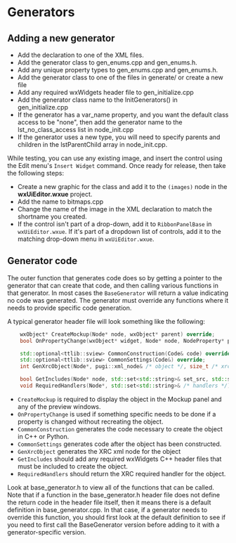# Generators

## Adding a new generator

- Add the declaration to one of the XML files.
- Add the generator class to gen_enums.cpp and gen_enums.h.
- Add any unique property types to gen_enums.cpp and gen_enums.h.
- Add the generator class to one of the files in generate/ or create a new file
- Add any required wxWidgets header file to gen_initialize.cpp
- Add the generator class name to the InitGenerators() in gen_initialize.cpp
- If the generator has a var_name property, and you want the default class access to be "none", then add the generator name to the lst_no_class_access list in node_init.cpp
- If the generator uses a new type, you will need to specify parents and children in the lstParentChild array in node_init.cpp.

While testing, you can use any existing image, and insert the control using the Edit menu's `Insert Widget` command. Once ready for release, then take the following steps:

- Create a new graphic for the class and add it to the `(images)` node in the **wxUiEditor.wxue** project.
- Add the name to bitmaps.cpp
- Change the name of the image in the XML declaration to match the shortname you created.
- If the control isn't part of a drop-down, add it to `RibbonPanelBase` in `wxUiEditor.wxue`. If it's part of a dropdown list of controls, add it to the matching drop-down menu in `wxUiEditor.wxue`.

## Generator code

The outer function that generates code does so by getting a pointer to the generator that can create that code, and then calling various functions in that generator. In most cases the `BaseGenerator` will return a value indicating no code was generated. The generator must override any functions where it needs to provide specific code generation.

A typical generator header file will look something like the following:

```c++
    wxObject* CreateMockup(Node* node, wxObject* parent) override;
    bool OnPropertyChange(wxObject* widget, Node* node, NodeProperty* prop) override;

    std::optional<ttlib::sview> CommonConstruction(Code& code) override;
    std::optional<ttlib::sview> CommonSettings(Code&) override;
    int GenXrcObject(Node*, pugi::xml_node& /* object */, size_t /* xrc_flags */) override;

    bool GetIncludes(Node* node, std::set<std::string>& set_src, std::set<std::string>& set_hdr) override;
    void RequiredHandlers(Node*, std::set<std::string>& /* handlers */) override;
```

- `CreateMockup` is required to display the object in the Mockup panel and any of the preview windows.
- `OnPropertyChange` is used if something specific needs to be done if a property is changed without recreating the object.
- `CommonConstruction` generates the code necessary to create the object in C++ or Python.
- `CommonSettings` generates code after the object has been constructed.
- `GenXrcObject` generates the XRC xml node for the object
- `GetIncludes` should add any required wxWidgets C++ header files that must be included to create the object.
- `RequiredHandlers` should return the XRC required handler for the object.

Look at base_generator.h to view all of the functions that can be called. Note that if a function in the base_generator.h header file does not define the return code in the header file itself, then it means there is a default definition in base_generator.cpp. In that case, if a generator needs to override this function, you should first look at the default definition to see if you need to first call the BaseGenerator version before adding to it with a generator-specific version.
